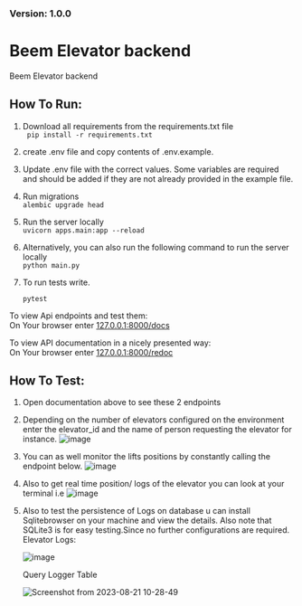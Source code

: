 ### Version: 1.0.0

# Beem Elevator backend
Beem Elevator backend

## How To Run:  
1. Download all requirements from the requirements.txt file  
    ``` pip install -r requirements.txt```

2. create .env file and copy contents of .env.example. 

3. Update .env file with the correct values. Some variables are required and should be added
if they are not already provided in the example file.

4. Run migrations  
    ```alembic upgrade head```

5. Run the server locally  
    ```uvicorn apps.main:app --reload```

6. Alternatively, you can also run the following command to run the server locally  
    ```python main.py```

7. To run tests write.

    ```pytest```


To view Api endpoints and test them:  
On Your browser enter [127.0.0.1:8000/docs](http://127.0.0.1:8000/docs) 

To view API documentation in a nicely presented way:  
On Your browser enter [127.0.0.1:8000/redoc](http://127.0.0.1:8000/redoc)


## How To Test:  
1. Open documentation above to see these 2 endpoints
2. Depending on the number of elevators configured on the environment enter the elevator_id and the name of person requesting the elevator for instance.
    ![image](https://github.com/bassam-alamin/Beem-elevator-simulator/assets/31857273/782ee90b-f682-436e-a667-dec7440cc86e)
   
3. You can as well monitor the lifts positions by constantly calling the endpoint below.
    ![image](https://github.com/bassam-alamin/Beem-elevator-simulator/assets/31857273/9b83dc64-aafe-43c5-bb2c-7e630c2cf098)
    
4. Also to get real time position/ logs of the elevator you can look at your terminal i.e
   ![image](https://github.com/bassam-alamin/Beem-elevator-simulator/assets/31857273/94b45225-c184-4ffd-93f9-4951040450f4)
5. Also to test the persistence of Logs on database u can install Sqlitebrowser on your machine and view the details.
   Also note that SQLite3 is for easy testing.Since no further configurations are required.
   Elevator Logs:
   
   ![image](https://github.com/bassam-alamin/Beem-elevator-simulator/assets/31857273/06b18cdf-345b-4fc0-bd25-0e011086379e)
   
   Query Logger Table

   ![Screenshot from 2023-08-21 10-28-49](https://github.com/bassam-alamin/Beem-elevator-simulator/assets/31857273/c03fd4a8-d77a-4d75-ad24-4316128a42bc)

   

